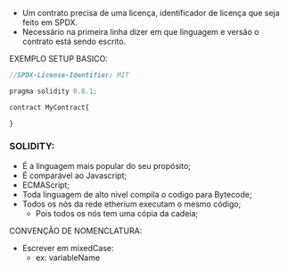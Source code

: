 - Um contrato precisa de uma licença, identificador de licença que seja feito em SPDX.
- Necessário na primeira linha dizer em que linguagem e versão o contrato está sendo escrito.

EXEMPLO SETUP BASICO:

```jsx
//SPDX-License-Identifier: MIT

pragma solidity 0.8.1;

contract MyContract{

}
```

### SOLIDITY:

- É a linguagem mais popular do seu propósito;
- É comparável ao Javascript;
- ECMAScript;
- Toda linguagem de alto nivel compila o codigo para Bytecode;
- Todos os nós da rede etherium executam o mesmo código;
    - Pois todos os nós tem uma cópia da cadeia;

CONVENÇÃO DE NOMENCLATURA:

- Escrever em mixedCase:
    - ex: variableName

###